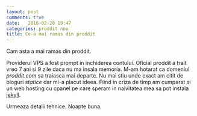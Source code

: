 ```yaml
---
layout: post
comments: true
date:   2016-02-28 19:47
categories: proddit nou
title: Ce-a mai ramas din proddit
---
```


Cam asta a mai ramas din proddit. 

Providerul VPS a fost prompt in inchiderea contului. Oficial proddit a trait vreo 7 ani si 9 zile daca nu ma insala memoria. M-am hotarat ca domeniul _proddit.com_ sa traiasca mai departe. Nu mai stiu unde exact am citit de bloguri _statice_ dar mi-a placut ideea. Fiind in criza de timp am cumparat si un web hosting cu cpanel pe care speram in naivitatea mea sa pot instala [jekyll][jekyll]. 

Urmeaza detalii tehnice.
Noapte buna.

[jekyll]:    http://jekyllrb.com

